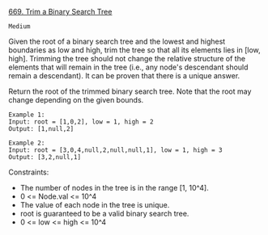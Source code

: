 [669. Trim a Binary Search Tree](https://leetcode.com/problems/trim-a-binary-search-tree/)

`Medium`

Given the root of a binary search tree and the lowest and highest boundaries as low and high, trim the tree so that all its elements lies in [low, high]. Trimming the tree should not change the relative structure of the elements that will remain in the tree (i.e., any node's descendant should remain a descendant). It can be proven that there is a unique answer.

Return the root of the trimmed binary search tree. Note that the root may change depending on the given bounds.

```
Example 1:
Input: root = [1,0,2], low = 1, high = 2
Output: [1,null,2]

Example 2:
Input: root = [3,0,4,null,2,null,null,1], low = 1, high = 3
Output: [3,2,null,1]
```

Constraints:

- The number of nodes in the tree is in the range [1, 10^4].
- 0 <= Node.val <= 10^4
- The value of each node in the tree is unique.
- root is guaranteed to be a valid binary search tree.
- 0 <= low <= high <= 10^4
